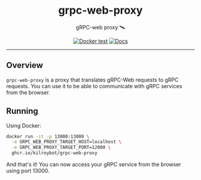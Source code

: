 <h1 align="center">grpc-web-proxy</h1>

<div align="center">

gRPC-web proxy 🛰️

[![Docker test](https://github.com/kilroybot/grpc-web-proxy/actions/workflows/test-docker.yaml/badge.svg)](https://github.com/kilroybot/grpc-web-proxy/actions/workflows/test-docker.yaml)
[![Docs](https://github.com/kilroybot/grpc-web-proxy/actions/workflows/docs.yaml/badge.svg)](https://github.com/kilroybot/grpc-web-proxy/actions/workflows/docs.yaml)

</div>

---

## Overview

`grpc-web-proxy` is a proxy that translates gRPC-Web requests to gRPC requests.
You can use it to be able to communicate with gRPC services from the browser.

## Running

Using Docker:

```bash
docker run -it -p 13000:13000 \
  -e GRPC_WEB_PROXY_TARGET_HOST=localhost \
  -e GRPC_WEB_PROXY_TARGET_PORT=12000 \
  ghcr.io/kilroybot/grpc-web-proxy
```

And that's it!
You can now access your gRPC service from the browser using port 13000.

